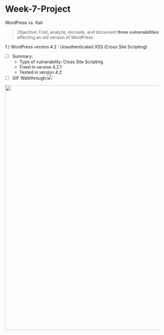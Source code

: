 # Week-7-Project
WordPress vs. Kali
> Objective: Find, analyze, recreate, and document **three vulnerabilities** affecting an old version of WordPress

1.) WordPress version 4.2 : Unauthenticated XSS (Cross Site Scripting)
- [ ] Summary:
   - Type of vulnerability: Cross Site Scripting
   - Fixed in version 4.2.1
   - Tested in version 4.2
- [ ] GIF Walkthrough:![](file:///Users/martinrocha/Documents/XSS-1.gif)
<img src="file:///Users/martinrocha/Documents/XSS-1.gif" width="800">
